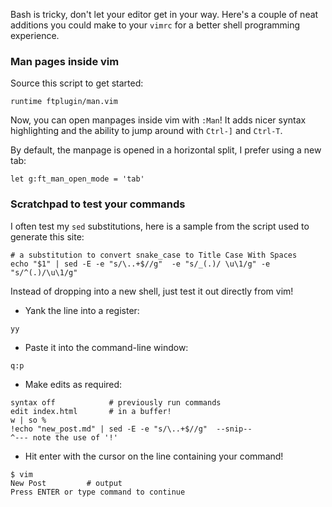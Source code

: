 Bash is tricky, don't let your editor get in your way. Here's a couple of neat
additions you could make to your `vimrc` for a better shell programming
experience.


### Man pages inside vim
 Source this script to get started:  

```
runtime ftplugin/man.vim
```  
Now, you can open manpages inside vim with `:Man`! It adds nicer syntax highlighting
and the ability to jump around with `Ctrl-]` and `Ctrl-T`.

By default, the manpage is opened in a horizontal split, I prefer using a new tab:

```
let g:ft_man_open_mode = 'tab'
```


### Scratchpad to test your commands
I often test my `sed` substitutions, here is
a sample from the script used to generate this site:  

```
# a substitution to convert snake_case to Title Case With Spaces
echo "$1" | sed -E -e "s/\..+$//g"  -e "s/_(.)/ \u\1/g" -e "s/^(.)/\u\1/g"
```  
Instead of dropping into a new shell, just test it out directly from vim!

 - Yank the line into a register:

 ```
yy
 ```

 - Paste it into the command-line window:

 ```
q:p
 ```

 - Make edits as required:

 ```
syntax off            # previously run commands
edit index.html       # in a buffer!
w | so %
!echo "new_post.md" | sed -E -e "s/\..+$//g"  --snip--
^--- note the use of '!'
 ```

 - Hit enter with the cursor on the line containing your command!

 ```
$ vim
New Post         # output
Press ENTER or type command to continue
 ```

